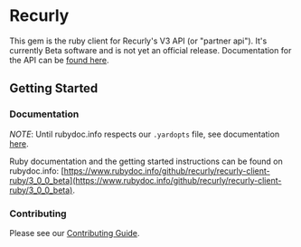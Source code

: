 # Recurly

This gem is the ruby client for Recurly's V3 API (or "partner api"). It's currently Beta software
and is not yet an official release. Documentation for the API can be [found here](https://partner-docs.recurly.com).

## Getting Started

### Documentation

*NOTE*: Until rubydoc.info respects our `.yardopts` file, see documentation [here](docs/README.md).

Ruby documentation and the getting started instructions can be found
on rubydoc.info: [https://www.rubydoc.info/github/recurly/recurly-client-ruby/3_0_0_beta](https://www.rubydoc.info/github/recurly/recurly-client-ruby/3_0_0_beta).

### Contributing

Please see our [Contributing Guide](CONTRIBUTING.md).
